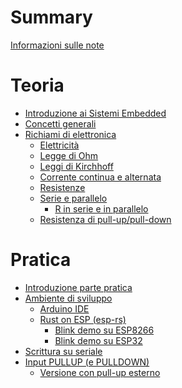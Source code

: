 # Summary

[Informazioni sulle note](./Info.md)

# Teoria

- [Introduzione ai Sistemi Embedded](./Introduzione.md)
- [Concetti generali](./Capitolo2.md)
- [Richiami di elettronica](./capitolo03/Richiami.md)
  - [Elettricità](./capitolo03/Elettricita.md)
  - [Legge di Ohm](./capitolo03/Legge_Ohm.md)
  - [Leggi di Kirchhoff](./capitolo03/Leggi_Kirchhoff.md)
  - [Corrente continua e alternata](./capitolo03/Corrente_Continua_Alternata.md)
  - [Resistenze](./capitolo03/Resistori.md)
  - [Serie e parallelo](./capitolo03/Serie_Parallelo.md)
    - [R in serie e in parallelo](./capitolo03/Resistenze_serie_parallelo.md)
  - [Resistenza di pull-up/pull-down](./capitolo03/Resistenza_pullup_pulldown.md)

# Pratica

- [Introduzione parte pratica](./lab/Introduzione_lab.md)
- [Ambiente di sviluppo](./lab/Ambiente_di_sviluppo.md)
  - [Arduino IDE](./lab/Arduino_IDE.md)
  - [Rust on ESP (esp-rs)](./lab/Rust_on_esp.md)
    - [Blink demo su ESP8266](./lab/esp8266_blink_rs.md)
    - [Blink demo su ESP32]()
- [Scrittura su seriale](./lab/Scrittura_su_seriale.md)
- [Input PULLUP (e PULLDOWN)](./lab/Pullup_pulldown.md)
  - [Versione con pull-up esterno]()
